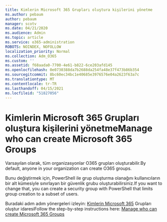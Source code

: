 ```yaml
---
title: Kimlerin Microsoft 365 Grupları oluştura kişilerini yönetme
ms.author: pebaum
author: pebaum
manager: scotv
ms.date: 04/21/2020
ms.audience: Admin
ms.topic: article
ms.service: o365-administration
ROBOTS: NOINDEX, NOFOLLOW
localization_priority: Normal
ms.collection: Adm_O365
ms.custom: ''
ms.assetid: f68aada0-7700-4e61-b822-6ce203afd145
ms.openlocfilehash: 0e0730388da7b2688da254fa48e37f473b86b354
ms.sourcegitcommit: 8bc60ec34bc1e40685e3976576e04a2623f63a7c
ms.translationtype: MT
ms.contentlocale: tr-TR
ms.lasthandoff: 04/15/2021
ms.locfileid: "51827056"
---
```

# <a name="manage-who-can-create-microsoft-365-groups"></a><span data-ttu-id="2ea0a-102">Kimlerin Microsoft 365 Grupları oluştura kişilerini yönetme</span><span class="sxs-lookup"><span data-stu-id="2ea0a-102">Manage who can create Microsoft 365 Groups</span></span>

<span data-ttu-id="2ea0a-103">Varsayılan olarak, tüm organizasyonlar O365 grupları oluşturabilir.</span><span class="sxs-lookup"><span data-stu-id="2ea0a-103">By default, anyone in your organization can create O365 groups.</span></span>
  
<span data-ttu-id="2ea0a-104">Bunu değiştirmek için, PowerShell ile grup oluşturma olanağını kullanıcıların bir alt kümesiyle sınırlayan bir güvenlik grubu oluşturabilirsiniz.</span><span class="sxs-lookup"><span data-stu-id="2ea0a-104">If you want to change that, you can create a security group with PowerShell that limits group creation to a subset of users.</span></span>
  
<span data-ttu-id="2ea0a-105">Buradaki adım adım yönergeleri izleyin: [Kimlerin Microsoft 365](https://docs.microsoft.com/microsoft-365/admin/create-groups/manage-creation-of-groups) Grupları oluştur idaresi</span><span class="sxs-lookup"><span data-stu-id="2ea0a-105">Follow the step-by-step instructions here: [Manage who can create Microsoft 365 Groups](https://docs.microsoft.com/microsoft-365/admin/create-groups/manage-creation-of-groups)</span></span>
  

